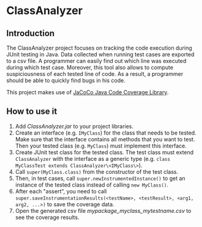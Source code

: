 # ClassAnalyzer
## Introduction
The ClassAnalyzer project focuses on tracking the code execution during JUnit testing in Java. Data collected when running test cases are exported to a csv file. A programmer can easily find out which line was executed during which test case. Moreover, this tool also allows to compute suspiciousness of each tested line of code. As a result, a programmer should be able to quickly find bugs in his code.

This project makes use of [JaCoCo Java Code Coverage Library](https://www.eclemma.org/jacoco/).

## How to use it
1) Add _ClassAnalyzer.jar_ to your project libraries.
2) Create an interface (e.g. `IMyClass`) for the class that needs to be tested. Make sure that the interface contains all methods that you want to test. Then your tested class (e.g. `MyClass`) must implement this interface.
3) Create JUnit test class for the tested class. The test class must extend `ClassAnalyzer` with the interface as a generic type (e.g. `class MyClassTest extends ClassAnalyzer\<IMyClass\>`).
4) Call `super(MyClass.class)` from the constructor of the test class.
5) Then, in test cases, call `super.newInstrumentedInstance()` to get an instance of the tested class instead of calling `new MyClass()`.
6) After each "assert", you need to call `super.saveInstrumentationResults(<testName>, <testResult>, <arg1, arg2, ...>)` to save the coverage data.
7) Open the generated csv file _mypackage_myclass_mytestname.csv_ to see the coverage results.
